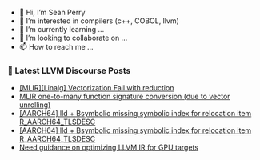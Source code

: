 - 👋 Hi, I’m Sean Perry
- 👀 I’m interested in compilers (c++, COBOL, llvm)
- 🌱 I’m currently learning ...
- 💞️ I’m looking to collaborate on ...
- 📫 How to reach me ...

<!---
s66perry/s66perry is a ✨ special ✨ repository because its `README.md` (this file) appears on your GitHub profile.
You can click the Preview link to take a look at your changes.
--->
### 📕 Latest LLVM Discourse Posts

<!-- DISCOURSE-LLVM:START -->
- [[MLIR][Linalg] Vectorization Fail with reduction](https://discourse.llvm.org/t/mlir-linalg-vectorization-fail-with-reduction/79870#post_4)
- [MLIR one-to-many function signature conversion &lpar;due to vector unrolling&rpar;](https://discourse.llvm.org/t/mlir-one-to-many-function-signature-conversion-due-to-vector-unrolling/79859#post_6)
- [[AARCH64] lld + Bsymbolic missing symbolic index for relocation item R_AARCH64_TLSDESC](https://discourse.llvm.org/t/aarch64-lld-bsymbolic-missing-symbolic-index-for-relocation-item-r-aarch64-tlsdesc/79887#post_2)
- [[AARCH64] lld + Bsymbolic missing symbolic index for relocation item R_AARCH64_TLSDESC](https://discourse.llvm.org/t/aarch64-lld-bsymbolic-missing-symbolic-index-for-relocation-item-r-aarch64-tlsdesc/79887#post_1)
- [Need guidance on optimizing LLVM IR for GPU targets](https://discourse.llvm.org/t/need-guidance-on-optimizing-llvm-ir-for-gpu-targets/79831#post_3)
<!-- DISCOURSE-LLVM:END -->
